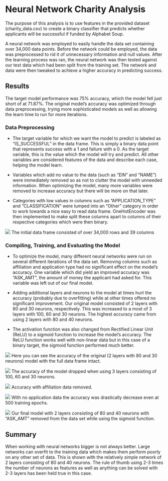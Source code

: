 # Neural Network Charity Analysis

The purpose of this analysis is to use features in the provided dataset (charity_data.csv) to create a binary classifier that predicts whether applicants will be successful if funded by Alphabet Soup. 

A neural network was employed to easily handle the data set containing over 34,000 data points. Before the network could be employed, the data was preprocessed to rid it of unnecessary information and null values. After the learning process was ran, the neural network was then tested against our test data which had been split from the training set. The network and data were then tweaked to achieve a higher accuracy in predicting success.

## Results 

The target model performance was 75% accuracy, which the model fell just short of at 71.87%. The original model’s accuracy was optimized through data preprocessing, trying more sophisticated models as well as allowing the learn time to run for more iterations.

### Data Preprocessing

* The target variable for which we want the model to predict is labeled as “IS_SUCCESSFUL” in the data frame. This is simply a binary data point that represents success with a 1 and failure with a 0. As the target variable, this is the value which the model will try and predict. All other variables are considered features of the data and describe each case, helping the model learn.

* Variables which add no value to the data (such as “EIN” and “NAME”) were immediately removed so as not to clutter the model with unneeded information. When optimizing the model, many more variables were removed to increase accuracy but there will be more on that later.

* Categories with low values in columns such as “APPLICATION_TYPE” and “CLASSIFICATION” were lumped into an “Other” category in order to work towards a nice easy to read data frame. OneHotEncoder was then implemented to make split these columns apart to columns of their respective categories which were then binary. 

![]( https://github.com/thomasstvr/Neural_Network_Charity_Analysis/blob/main/Resources/merged_df.png)
The initial data frame consisted of over 34,000 rows and 39 columns

### Compiling, Training, and Evaluating the Model

* To optimize the model, many different neural networks were run on several different iterations of the data set. Removing columns such as affiliation and application type had no significant effect on the model’s accuracy. One variable which did yield an improved accuracy was “ASK_AMT”, the amount of money the applicant had asked for. This variable was left out of our final model.

* Adding additional layers and neurons to the model at times hurt the accuracy (probably due to overfitting) while at other times offered no significant improvement. Our original model consisted of 2 layers with 80 and 30 neurons, respectively. This was increased to a most of 3 layers with 100, 60 and 30 neurons. The highest accuracy came from using 2 layers with 80 and 40 neurons. 

* The activation function was also changed from Rectified Linear Unit (ReLU) to a sigmoid function to increase the model’s accuracy. The ReLU function works well with non-linear data but in this case of a binary target, the sigmoid function performed much better. 

![]( https://github.com/thomasstvr/Neural_Network_Charity_Analysis/blob/main/Resources/original.png)
Here you can see the accuracy of the original (2 layers with 80 and 30 neurons) model with the full data frame intact.

![]( https://github.com/thomasstvr/Neural_Network_Charity_Analysis/blob/main/Resources/extra_layer_neurons.png)
The accuracy of the model dropped when using 3 layers consisting of 100, 60 and 30 neurons.

![]( https://github.com/thomasstvr/Neural_Network_Charity_Analysis/blob/main/Resources/no_affiliation.png)
Accuracy with affiliation data removed.

![]( https://github.com/thomasstvr/Neural_Network_Charity_Analysis/blob/main/Resources/no_application.png)
With no application data the accuracy was drastically decrease even at 500 training epochs.

![]( https://github.com/thomasstvr/Neural_Network_Charity_Analysis/blob/main/Resources/final.png)
Our final model with 2 layers consisting of 80 and 40 neurons with “ASK_AMT” removed from the data set while using the sigmoid function.

## Summary

When working with neural networks bigger is not always better. Large networks can overfit to the training data which makes them perform poorly on any other set of data. This is shown with the relatively simple network of 2 layers consisting of 80 and 40 neurons. The rule of thumb using 2-3 times the number of neurons as features as well as anything can be solved with 2-3 layers has been held true in this case.
